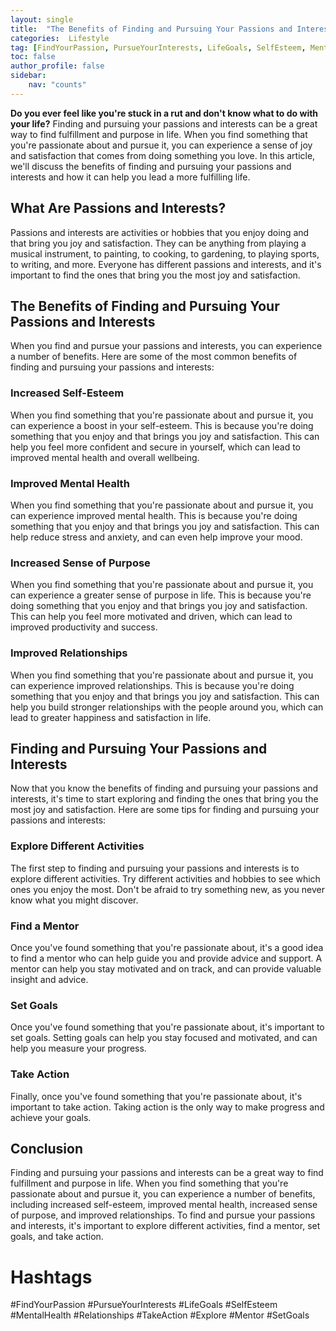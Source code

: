 ```yaml
---
layout: single
title:  "The Benefits of Finding and Pursuing Your Passions and Interests"
categories:  Lifestyle
tag: [FindYourPassion, PursueYourInterests, LifeGoals, SelfEsteem, MentalHealth, Relationships, TakeAction, Explore, Mentor, SetGoals, ]
toc: false
author_profile: false
sidebar:
    nav: "counts"
---
```

    
**Do you ever feel like you're stuck in a rut and don't know what to do with your life?** Finding and pursuing your passions and interests can be a great way to find fulfillment and purpose in life. When you find something that you're passionate about and pursue it, you can experience a sense of joy and satisfaction that comes from doing something you love. In this article, we'll discuss the benefits of finding and pursuing your passions and interests and how it can help you lead a more fulfilling life.

## What Are Passions and Interests?

Passions and interests are activities or hobbies that you enjoy doing and that bring you joy and satisfaction. They can be anything from playing a musical instrument, to painting, to cooking, to gardening, to playing sports, to writing, and more. Everyone has different passions and interests, and it's important to find the ones that bring you the most joy and satisfaction.

## The Benefits of Finding and Pursuing Your Passions and Interests

When you find and pursue your passions and interests, you can experience a number of benefits. Here are some of the most common benefits of finding and pursuing your passions and interests:

### Increased Self-Esteem

When you find something that you're passionate about and pursue it, you can experience a boost in your self-esteem. This is because you're doing something that you enjoy and that brings you joy and satisfaction. This can help you feel more confident and secure in yourself, which can lead to improved mental health and overall wellbeing.

### Improved Mental Health

When you find something that you're passionate about and pursue it, you can experience improved mental health. This is because you're doing something that you enjoy and that brings you joy and satisfaction. This can help reduce stress and anxiety, and can even help improve your mood.

### Increased Sense of Purpose

When you find something that you're passionate about and pursue it, you can experience a greater sense of purpose in life. This is because you're doing something that you enjoy and that brings you joy and satisfaction. This can help you feel more motivated and driven, which can lead to improved productivity and success.

### Improved Relationships

When you find something that you're passionate about and pursue it, you can experience improved relationships. This is because you're doing something that you enjoy and that brings you joy and satisfaction. This can help you build stronger relationships with the people around you, which can lead to greater happiness and satisfaction in life.

## Finding and Pursuing Your Passions and Interests

Now that you know the benefits of finding and pursuing your passions and interests, it's time to start exploring and finding the ones that bring you the most joy and satisfaction. Here are some tips for finding and pursuing your passions and interests:

### Explore Different Activities

The first step to finding and pursuing your passions and interests is to explore different activities. Try different activities and hobbies to see which ones you enjoy the most. Don't be afraid to try something new, as you never know what you might discover.

### Find a Mentor

Once you've found something that you're passionate about, it's a good idea to find a mentor who can help guide you and provide advice and support. A mentor can help you stay motivated and on track, and can provide valuable insight and advice.

### Set Goals

Once you've found something that you're passionate about, it's important to set goals. Setting goals can help you stay focused and motivated, and can help you measure your progress.

### Take Action

Finally, once you've found something that you're passionate about, it's important to take action. Taking action is the only way to make progress and achieve your goals.

## Conclusion

Finding and pursuing your passions and interests can be a great way to find fulfillment and purpose in life. When you find something that you're passionate about and pursue it, you can experience a number of benefits, including increased self-esteem, improved mental health, increased sense of purpose, and improved relationships. To find and pursue your passions and interests, it's important to explore different activities, find a mentor, set goals, and take action.

# Hashtags
#FindYourPassion #PursueYourInterests #LifeGoals #SelfEsteem #MentalHealth #Relationships #TakeAction #Explore #Mentor #SetGoals